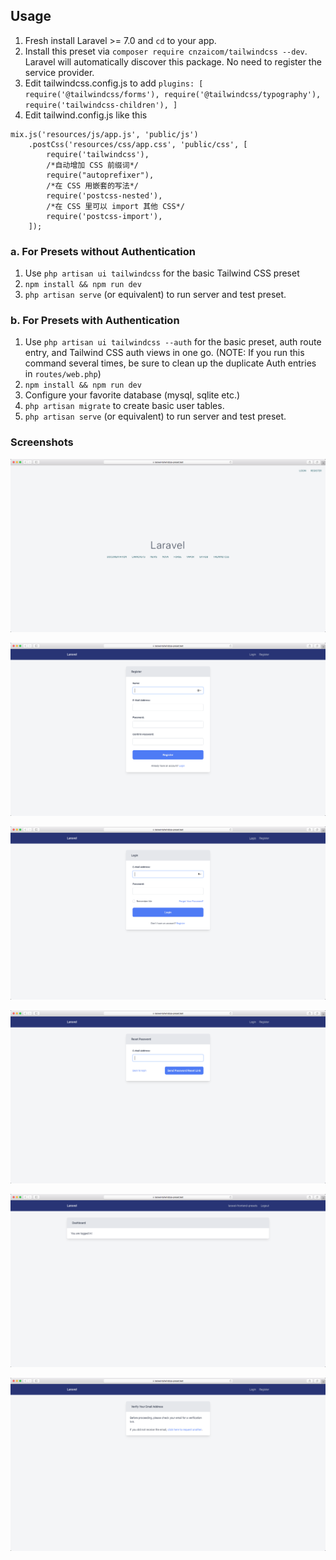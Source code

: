## Usage

1. Fresh install Laravel >= 7.0 and `cd` to your app.
2. Install this preset via `composer require cnzaicom/tailwindcss --dev`. Laravel will automatically discover this package. No need to register the service provider.
3. Edit tailwindcss.config.js to add   `plugins: [
   require('@tailwindcss/forms'),
   require('@tailwindcss/typography'),
   require('tailwindcss-children'),
   ]`
4. Edit tailwind.config.js like this
```
mix.js('resources/js/app.js', 'public/js')
    .postCss('resources/css/app.css', 'public/css', [
        require('tailwindcss'),
        /*自动增加 CSS 前缀词*/
        require("autoprefixer"),
        /*在 CSS 用嵌套的写法*/
        require('postcss-nested'),
        /*在 CSS 里可以 import 其他 CSS*/
        require('postcss-import'),
    ]);
```
### a. For Presets without Authentication

1. Use `php artisan ui tailwindcss` for the basic Tailwind CSS preset
2. `npm install && npm run dev`
3. `php artisan serve` (or equivalent) to run server and test preset.

### b. For Presets with Authentication

1. Use `php artisan ui tailwindcss --auth` for the basic preset, auth route entry, and Tailwind CSS auth views in one go. (NOTE: If you run this command several times, be sure to clean up the duplicate Auth entries in `routes/web.php`)
4. `npm install && npm run dev`
5. Configure your favorite database (mysql, sqlite etc.)
6. `php artisan migrate` to create basic user tables.
7. `php artisan serve` (or equivalent) to run server and test preset.

### Screenshots

![Welcome](/screenshots/welcome.png)

![Register](/screenshots/register.png)

![Login](/screenshots/login.png)

![Reset Password](/screenshots/reset-password.png)

![Dashboard](/screenshots/dashboard.png)

![Verify](/screenshots/verify.png)
